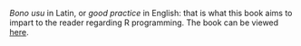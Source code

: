 *Bono usu* in Latin, or *good practice* in English: that is what this book aims 
to impart to the reader regarding R programming. The book can be viewed [here](https://lorenzwalthert.github.io/bonousu/).
